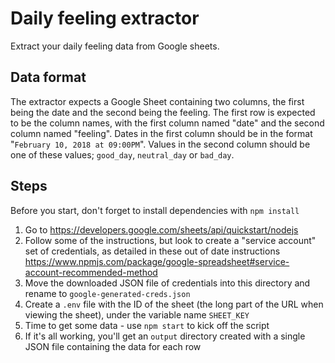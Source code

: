 # Daily feeling extractor

Extract your daily feeling data from Google sheets.

## Data format

The extractor expects a Google Sheet containing two columns, the first being the date and the second being the feeling. The first row is expected to be the column names, with the first column named "date" and the second column named "feeling". Dates in the first column should be in the format "`February 10, 2018 at 09:00PM`". Values in the second column should be one of these values; `good_day`, `neutral_day` or `bad_day`.

## Steps

Before you start, don't forget to install dependencies with `npm install`

1. Go to https://developers.google.com/sheets/api/quickstart/nodejs
2. Follow some of the instructions, but look to create a "service account" set of credentials, as detailed in these out of date instructions https://www.npmjs.com/package/google-spreadsheet#service-account-recommended-method
3. Move the downloaded JSON file of credentials into this directory and rename to `google-generated-creds.json`
4. Create a `.env` file with the ID of the sheet (the long part of the URL when viewing the sheet), under the variable name `SHEET_KEY`
5. Time to get some data - use `npm start` to kick off the script
6. If it's all working, you'll get an `output` directory created with a single JSON file containing the data for each row
